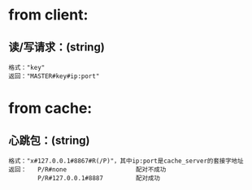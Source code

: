 # from client:
## 读/写请求：(string) 
    格式："key"
    返回："MASTER#key#ip:port"

# from cache:
## 心跳包：(string) 
    格式："x#127.0.0.1#8867#R(/P)"，其中ip:port是cache_server的套接字地址
    返回：   P/R#none                   配对不成功
            P/R#127.0.0.1#8887         配对成功
    

